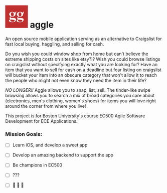 # ![aggle logo](ios/icons/Icon-72.png?raw=true) aggle

An open source mobile application serving as an alternative to Craigslist for fast local buying, haggling, and selling for cash.  

Do you wish you could window shop from home but can't believe the extreme shipping costs on sites like etsy?!?  Wish you could browse listings on craigslist without specifying exactly what you are looking for?  Have an item that you want to sell for cash on a deadline but fear listing on craigslist will bucket your item into an obscure category that won't allow it to reach the people who might not even know they need the item in their life?  

*NO LONGER!!* Aggle allows you to snap, list, sell.  The tinder-like swipe browsing allows you to search a mix of broad categories you care about (electronics, men's clothing, women's shoes) for items you will love right around the corner from where you live!  

This project is for Boston University's course EC500 Agile Software Development for ECE Applications.

### Mission Goals:  
- [ ] Learn iOS, and develop a sweet app
- [ ] Develop an amazing backend to support the app
- [ ] Be champions in EC500
- [ ] ???
- [ ] :dancer: :dancer: :dancer:


